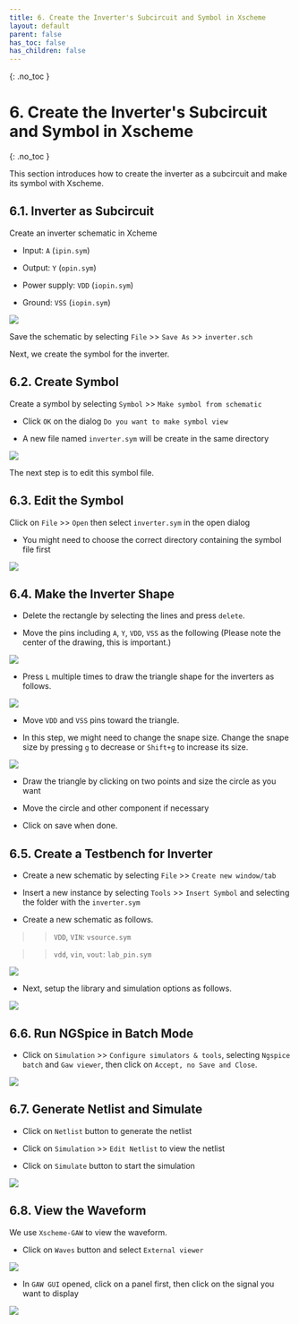 ```yaml
---
title: 6. Create the Inverter's Subcircuit and Symbol in Xscheme
layout: default
parent: false
has_toc: false
has_children: false
---
```

{: .no_toc }
#  6. Create the Inverter's Subcircuit and Symbol in Xscheme

{: .no_toc }

<!-- <details open markdown="block">
  <summary>
    Table of contents
  </summary>
  {: .text-delta }
- TOC
{:toc}
</details> -->

This section introduces how to create the inverter as a subcircuit and make its symbol with Xscheme.

## 6.1. Inverter as Subcircuit

Create an inverter schematic in Xcheme

- Input: `A` (`ipin.sym`)

- Output: `Y` (`opin.sym`)

- Power supply: `VDD` (`iopin.sym`)

- Ground: `VSS` (`iopin.sym`)

![](images/6.1-inverter_schematic.png)

Save the schematic by selecting `File` >> `Save As` >> `inverter.sch`

Next, we create the symbol for the inverter.


## 6.2. Create Symbol

Create a symbol by selecting `Symbol` >> `Make symbol from schematic`

- Click `OK` on the dialog `Do you want to make symbol view`

- A new file named `inverter.sym` will be create in the same directory

![](images/6.2-create_symbol_view.png)

The next step is to edit this symbol file.

## 6.3. Edit the Symbol

Click on `File` >> `Open` then select `inverter.sym` in the open dialog

- You might need to choose the correct directory containing the symbol file first

![](images/6.3-edit_symbol.png)

## 6.4. Make the Inverter Shape

- Delete the rectangle by selecting the lines and press `delete`.

- Move the pins including `A`, `Y`, `VDD`, `VSS` as the following (Please note the center of the drawing, this is important.)

![](images/6.4-delete_shape.png)

- Press `L` multiple times to draw the triangle shape for the inverters as follows.

![](images/6.5-draw_shape.png)

- Move `VDD` and `VSS` pins toward the triangle.

- In this step, we might need to change the snape size. Change the snape size by pressing `g` to decrease or `Shift+g` to increase its size.

![](images/6.6-draw_circle.png)

- Draw the triangle by clicking on two points and size the circle as you want

- Move the circle and other component if necessary

- Click on save when done.

## 6.5. Create a Testbench for Inverter

- Create a new schematic by selecting `File` >> `Create new window/tab`

- Insert a new instance by selecting `Tools` >> `Insert Symbol` and selecting the folder with the `inverter.sym`

- Create a new schematic as follows.

>> `VDD`, `VIN`: `vsource.sym`

>> `vdd`, `vin`, `vout`: `lab_pin.sym`

![](images/6.7-insert_symbol.png)

- Next, setup the library and simulation options as follows.

![](images/6.8-setup_library_and_simulation.png)

## 6.6. Run NGSpice in Batch Mode

- Click on `Simulation` >> `Configure simulators & tools`, selecting `Ngspice batch` and `Gaw viewer`, then click on `Accept, no Save and Close`.

![](images/6.9-batch_mode.png)

## 6.7. Generate Netlist and Simulate

- Click on `Netlist` button to generate the netlist

- Click on `Simulation` >> `Edit Netlist` to view the netlist

- Click on `Simulate` button to start the simulation

![](images/6.10-generate_netlist_and_simulate.png)

## 6.8. View the Waveform

We use `Xscheme-GAW` to view the waveform.

- Click on `Waves` button and select `External viewer`

![](images/6.11-externam_viewer.png)

- In `GAW GUI` opened, click on a panel first, then click on the signal you want to display

![](images/6.12-select_signal.png)
















